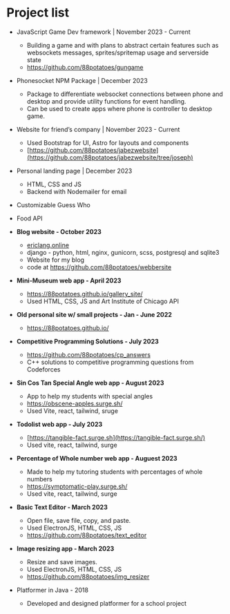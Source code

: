 # Project list

- JavaScript Game Dev framework | November 2023 - Current
    - Building a game and with plans to abstract certain features such as websockets messages, sprites/spritemap usage and serverside state
    - https://github.com/88potatoes/gungame
- Phonesocket NPM Package | December 2023
    - Package to differentiate websocket connections between phone and desktop and provide utility functions for event handling.
    - Can be used to create apps where phone is controller to desktop game.
- Website for friend’s company | November 2023 - Current
    - Used Bootstrap for UI, Astro for layouts and components
    - [https://github.com/88potatoes/jabezwebsite](https://github.com/88potatoes/jabezwebsite/tree/joseph)
- Personal landing page | December 2023
    - HTML, CSS and JS
    - Backend with Nodemailer for email
- Customizable Guess Who
- Food API

- **Blog website - October 2023**
    - [ericlang.online](http://ericlang.online)
    - django - python, html, nginx, gunicorn, scss, postgresql and sqlite3
    - Website for my blog
    - code at https://github.com/88potatoes/webbersite
- **Mini-Museum web app - April 2023**
    - https://88potatoes.github.io/gallery_site/
    - Used HTML, CSS, JS and Art Institute of Chicago API
- **Old personal site w/ small projects - Jan - June 2022**
    - https://88potatoes.github.io/
- **Competitive Programming Solutions - July 2023**
    - https://github.com/88potatoes/cp_answers
    - C++ solutions to competitive programming questions from Codeforces
- **Sin Cos Tan Special Angle web app - August 2023**
    - App to help my students with special angles
    - https://obscene-apples.surge.sh/
    - Used Vite, react, tailwind, sruge
- **Todolist web app - July 2023**
    - [https://tangible-fact.surge.sh](https://tangible-fact.surge.sh/)
    - Used vite, react, tailwind, surge
- **Percentage of Whole number web app - Auguest 2023**
    - Made to help my tutoring students with percentages of whole numbers
    - https://symptomatic-play.surge.sh/
    - Used vite, react, tailwind, surge
- **Basic Text Editor - March 2023**
    - Open file, save file, copy, and paste.
    - Used ElectronJS, HTML, CSS, JS
    - https://github.com/88potatoes/text_editor
- **Image resizing app - March 2023**
    - Resize and save images.
    - Used ElectronJS, HTML, CSS, JS
    - https://github.com/88potatoes/img_resizer
- Platformer in Java - 2018
    - Developed and designed platformer for a school project
